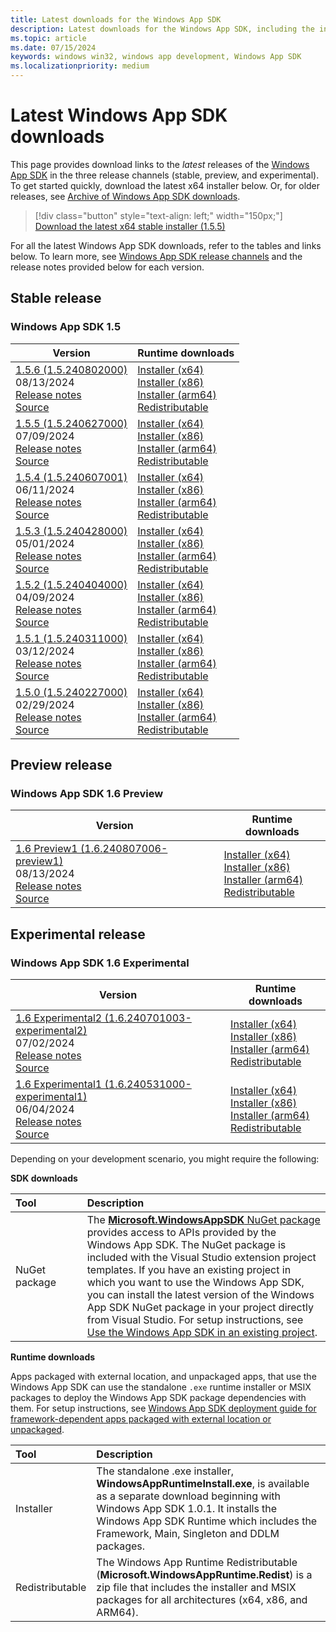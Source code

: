 ```yaml
---
title: Latest downloads for the Windows App SDK
description: Latest downloads for the Windows App SDK, including the installer and MSIX packages
ms.topic: article
ms.date: 07/15/2024
keywords: windows win32, windows app development, Windows App SDK
ms.localizationpriority: medium
---
```


# Latest Windows App SDK downloads

This page provides download links to the *latest* releases of the [Windows App SDK](index.md) in the three release channels (stable, preview, and experimental). To get started quickly, download the latest x64 installer below. Or, for older releases, see [Archive of Windows App SDK downloads](downloads-archive.md).

> [!div class="button" style="text-align: left;" width="150px;"] 
> [Download the latest x64 stable installer (1.5.5)](https://aka.ms/windowsappsdk/1.5/latest/windowsappruntimeinstall-x64.exe)

For all the latest Windows App SDK downloads, refer to the tables and links below. To learn more, see [Windows App SDK release channels](release-channels.md) and the release notes provided below for each version.

## Stable release

### Windows App SDK 1.5

| Version | Runtime downloads |
|---|---|
| [1.5.6 (1.5.240802000)](stable-channel.md#version-156-15240802000) <br/> 08/13/2024 <br/> [Release notes](stable-channel.md#version-156-15240802000) <br/> [Source](https://github.com/microsoft/microsoft-ui-xaml/releases/tag/winui3%2Frelease%2F1.5.6) | [Installer (x64)](https://aka.ms/windowsappsdk/1.5/1.5.240802000/windowsappruntimeinstall-x64.exe) <br/> [Installer (x86)](https://aka.ms/windowsappsdk/1.5/1.5.240802000/windowsappruntimeinstall-x86.exe) <br/> [Installer (arm64)](https://aka.ms/windowsappsdk/1.5/1.5.240802000/windowsappruntimeinstall-arm64.exe) <br/> [Redistributable](https://aka.ms/windowsappsdk/1.5/1.5.240802000/Microsoft.WindowsAppRuntime.Redist.1.5.zip) |
| [1.5.5 (1.5.240627000)](stable-channel.md#version-155-15240627000) <br/> 07/09/2024 <br/> [Release notes](stable-channel.md#version-155-15240627000) <br/> [Source](https://github.com/microsoft/microsoft-ui-xaml/releases/tag/winui3%2Frelease%2F1.5.5) | [Installer (x64)](https://aka.ms/windowsappsdk/1.5/1.5.240627000/windowsappruntimeinstall-x64.exe) <br/> [Installer (x86)](https://aka.ms/windowsappsdk/1.5/1.5.240627000/windowsappruntimeinstall-x86.exe) <br/> [Installer (arm64)](https://aka.ms/windowsappsdk/1.5/1.5.240627000/windowsappruntimeinstall-arm64.exe) <br/> [Redistributable](https://aka.ms/windowsappsdk/1.5/1.5.240627000/Microsoft.WindowsAppRuntime.Redist.1.5.zip) |
| [1.5.4 (1.5.240607001)](stable-channel.md#version-154-15240607001) <br/> 06/11/2024 <br/> [Release notes](stable-channel.md#version-154-15240607001) <br/> [Source](https://github.com/microsoft/microsoft-ui-xaml/releases/tag/winui3%2Frelease%2F1.5.4) | [Installer (x64)](https://aka.ms/windowsappsdk/1.5/1.5.240607001/windowsappruntimeinstall-x64.exe) <br/> [Installer (x86)](https://aka.ms/windowsappsdk/1.5/1.5.240607001/windowsappruntimeinstall-x86.exe) <br/> [Installer (arm64)](https://aka.ms/windowsappsdk/1.5/1.5.240607001/windowsappruntimeinstall-arm64.exe) <br/> [Redistributable](https://aka.ms/windowsappsdk/1.5/1.5.240607001/Microsoft.WindowsAppRuntime.Redist.1.5.zip) |
| [1.5.3 (1.5.240428000)](stable-channel.md#version-153-15240428000) <br/> 05/01/2024 <br/> [Release notes](stable-channel.md#version-153-15240428000) <br/> [Source](https://github.com/microsoft/microsoft-ui-xaml/releases/tag/winui3%2Frelease%2F1.5.3) | [Installer (x64)](https://aka.ms/windowsappsdk/1.5/1.5.240428000/windowsappruntimeinstall-x64.exe) <br/> [Installer (x86)](https://aka.ms/windowsappsdk/1.5/1.5.240428000/windowsappruntimeinstall-x86.exe) <br/> [Installer (arm64)](https://aka.ms/windowsappsdk/1.5/1.5.240428000/windowsappruntimeinstall-arm64.exe) <br/> [Redistributable](https://aka.ms/windowsappsdk/1.5/1.5.240428000/Microsoft.WindowsAppRuntime.Redist.1.5.zip) |
| [1.5.2 (1.5.240404000)](stable-channel.md#version-152-15240404000) <br/> 04/09/2024 <br/> [Release notes](stable-channel.md#version-152-15240404000) <br/> [Source](https://github.com/microsoft/microsoft-ui-xaml/releases/tag/winui3%2Frelease%2F1.5.2) | [Installer (x64)](https://aka.ms/windowsappsdk/1.5/1.5.240404000/windowsappruntimeinstall-x64.exe) <br/> [Installer (x86)](https://aka.ms/windowsappsdk/1.5/1.5.240404000/windowsappruntimeinstall-x86.exe) <br/> [Installer (arm64)](https://aka.ms/windowsappsdk/1.5/1.5.240404000/windowsappruntimeinstall-arm64.exe) <br/> [Redistributable](https://aka.ms/windowsappsdk/1.5/1.5.240404000/Microsoft.WindowsAppRuntime.Redist.1.5.zip) |
| [1.5.1 (1.5.240311000)](stable-channel.md#version-151-15240311000) <br/> 03/12/2024 <br/> [Release notes](stable-channel.md#version-151-15240311000) <br/> [Source](https://github.com/microsoft/microsoft-ui-xaml/releases/tag/winui3%2Frelease%2F1.5.1) | [Installer (x64)](https://aka.ms/windowsappsdk/1.5/1.5.240311000/windowsappruntimeinstall-x64.exe) <br/> [Installer (x86)](https://aka.ms/windowsappsdk/1.5/1.5.240311000/windowsappruntimeinstall-x86.exe) <br/> [Installer (arm64)](https://aka.ms/windowsappsdk/1.5/1.5.240311000/windowsappruntimeinstall-arm64.exe) <br/> [Redistributable](https://aka.ms/windowsappsdk/1.5/1.5.240311000/Microsoft.WindowsAppRuntime.Redist.1.5.zip) |
| [1.5.0 (1.5.240227000)](stable-channel.md#version-15) <br/> 02/29/2024 <br/> [Release notes](stable-channel.md#version-15) <br/> [Source](https://github.com/microsoft/microsoft-ui-xaml/releases/tag/winui3%2Frelease%2F1.5.0) | [Installer (x64)](https://aka.ms/windowsappsdk/1.5/1.5.240227000/windowsappruntimeinstall-x64.exe) <br/> [Installer (x86)](https://aka.ms/windowsappsdk/1.5/1.5.240227000/windowsappruntimeinstall-x86.exe) <br/> [Installer (arm64)](https://aka.ms/windowsappsdk/1.5/1.5.240227000/windowsappruntimeinstall-arm64.exe) <br/> [Redistributable](https://aka.ms/windowsappsdk/1.5/1.5.240227000/Microsoft.WindowsAppRuntime.Redist.1.5.zip) |

## Preview release

### Windows App SDK 1.6 Preview

| Version | Runtime downloads |
|---|---|
| [1.6 Preview1 (1.6.240807006-preview1) ](/windows/apps/windows-app-sdk/preview-channel#version-16-preview-1-160-preview1) <br/> 08/13/2024 <br/> [Release notes](/windows/apps/windows-app-sdk/preview-channel#version-16-preview-1-160-preview1) <br/> [Source](https://github.com/microsoft/microsoft-ui-xaml/releases/tag/winui3%2Frelease%2F1.6-preview1) | [Installer (x64)](https://aka.ms/windowsappsdk/1.6/1.6.240807006-preview1/windowsappruntimeinstall-x64.exe) <br/> [Installer (x86)](https://aka.ms/windowsappsdk/1.6/1.6.240807006-preview1/windowsappruntimeinstall-x86.exe) <br/> [Installer (arm64)](https://aka.ms/windowsappsdk/1.6/1.6.240807006-preview1/windowsappruntimeinstall-arm64.exe) <br/> [Redistributable](https://aka.ms/windowsappsdk/1.6/1.6.240807006-preview1/Microsoft.WindowsAppRuntime.Redist.1.6.zip) |

## Experimental release

###  Windows App SDK 1.6 Experimental

| Version | Runtime downloads |
|---|---|
| [1.6 Experimental2 (1.6.240701003-experimental2) ](/windows/apps/windows-app-sdk/experimental-channel#version-16-experimental-160-experimental2) <br/> 07/02/2024 <br/> [Release notes](/windows/apps/windows-app-sdk/experimental-channel#version-16-experimental-160-experimental2) <br/> [Source](https://github.com/microsoft/microsoft-ui-xaml/releases/tag/winui3%2Frelease%2F1.6-experimental2) | [Installer (x64)](https://aka.ms/windowsappsdk/1.6/1.6.240701003-experimental2/windowsappruntimeinstall-x64.exe) <br/> [Installer (x86)](https://aka.ms/windowsappsdk/1.6/1.6.240701003-experimental2/windowsappruntimeinstall-x86.exe) <br/> [Installer (arm64)](https://aka.ms/windowsappsdk/1.6/1.6.240701003-experimental2/windowsappruntimeinstall-arm64.exe) <br/> [Redistributable](https://aka.ms/windowsappsdk/1.6/1.6.240701003-experimental2/Microsoft.WindowsAppRuntime.Redist.1.6.zip) |
| [1.6 Experimental1 (1.6.240531000-experimental1) ](/windows/apps/windows-app-sdk/experimental-channel#version-16-experimental-160-experimental1) <br/> 06/04/2024 <br/> [Release notes](/windows/apps/windows-app-sdk/experimental-channel#version-16-experimental-160-experimental1) <br/> [Source](https://github.com/microsoft/microsoft-ui-xaml/releases/tag/winui3%2Frelease%2F1.6-experimental1) | [Installer (x64)](https://aka.ms/windowsappsdk/1.6/1.6.240531000-experimental1/windowsappruntimeinstall-x64.exe) <br/> [Installer (x86)](https://aka.ms/windowsappsdk/1.6/1.6.240531000-experimental1/windowsappruntimeinstall-x86.exe) <br/> [Installer (arm64)](https://aka.ms/windowsappsdk/1.6/1.6.240531000-experimental1/windowsappruntimeinstall-arm64.exe) <br/> [Redistributable](https://aka.ms/windowsappsdk/1.6/1.6.240531000-experimental1/Microsoft.WindowsAppRuntime.Redist.1.6.zip) |

Depending on your development scenario, you might require the following:

**SDK downloads**

| Tool&nbsp;&nbsp;&nbsp;&nbsp;&nbsp;&nbsp;&nbsp;&nbsp;&nbsp;&nbsp;&nbsp;&nbsp;&nbsp;&nbsp;&nbsp; | Description | 
|:------------- |:-------------|
| NuGet package | The [**Microsoft.WindowsAppSDK** NuGet package](https://www.nuget.org/packages/Microsoft.WindowsAppSDK/) provides access to APIs provided by the Windows App SDK. The NuGet package is included with the Visual Studio extension project templates. If you have an existing project in which you want to use the Windows App SDK, you can install the latest version of the Windows App SDK NuGet package in your project directly from Visual Studio. For setup instructions, see [Use the Windows App SDK in an existing project](use-windows-app-sdk-in-existing-project.md).  |

**Runtime downloads**

Apps packaged with external location, and unpackaged apps, that use the Windows App SDK can use the standalone `.exe` runtime installer or MSIX packages to deploy the Windows App SDK package dependencies with them. For setup instructions, see [Windows App SDK deployment guide for framework-dependent apps packaged with external location or unpackaged](deploy-unpackaged-apps.md).

| Tool&nbsp;&nbsp;&nbsp;&nbsp;&nbsp;&nbsp;&nbsp;&nbsp;&nbsp;&nbsp;&nbsp;&nbsp;&nbsp;&nbsp;&nbsp; | Description | 
|:------------- |:-------------|
| Installer | The standalone .exe installer, **WindowsAppRuntimeInstall.exe**, is available as a separate download beginning with Windows App SDK 1.0.1. It installs the Windows App SDK Runtime which includes the Framework, Main, Singleton and DDLM packages.  |
| Redistributable |  The Windows App Runtime Redistributable (**Microsoft.WindowsAppRuntime.Redist**) is a zip file that includes the installer and MSIX packages for all architectures (x64, x86, and ARM64).|
